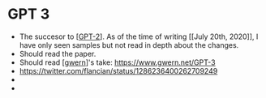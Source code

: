 # GPT 3
- The succesor to [[GPT-2]]. As of the time of writing [[July 20th, 2020]], I have only seen samples but not read in depth about the changes.
- Should read the paper.
- Should read [[gwern]]'s take: https://www.gwern.net/GPT-3
- https://twitter.com/flancian/status/1286236400262709249
- 
- 

[//begin]: # "Autogenerated link references for markdown compatibility"
[GPT-2]: gpt-2.md "GPT 2"
[gwern]: gwern.md "Gwern"
[//end]: # "Autogenerated link references"
